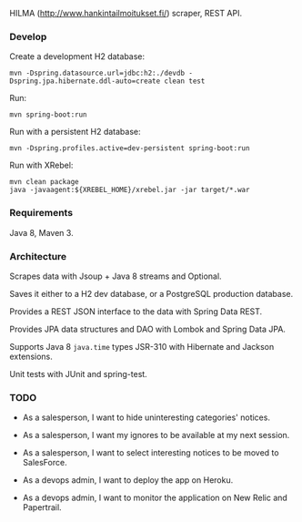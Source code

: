 HILMA (http://www.hankintailmoitukset.fi/) scraper, REST API.

### Develop

Create a development H2 database:

    mvn -Dspring.datasource.url=jdbc:h2:./devdb -Dspring.jpa.hibernate.ddl-auto=create clean test

Run:

    mvn spring-boot:run

Run with a persistent H2 database:

    mvn -Dspring.profiles.active=dev-persistent spring-boot:run

Run with XRebel:

    mvn clean package
    java -javaagent:${XREBEL_HOME}/xrebel.jar -jar target/*.war

### Requirements

Java 8, Maven 3.


### Architecture

Scrapes data with Jsoup + Java 8 streams and Optional.

Saves it either to a H2 dev database, or a PostgreSQL production database.

Provides a REST JSON interface to the data with Spring Data REST.

Provides JPA data structures and DAO with Lombok and Spring Data JPA.

Supports Java 8 ``java.time`` types JSR-310 with Hibernate and Jackson extensions.

Unit tests with JUnit and spring-test.


### TODO

* As a salesperson, I want to hide uninteresting categories' notices.

* As a salesperson, I want my ignores to be available at my next session.

* As a salesperson, I want to select interesting notices to be moved to SalesForce.

* As a devops admin, I want to deploy the app on Heroku.

* As a devops admin, I want to monitor the application on New Relic and Papertrail.
